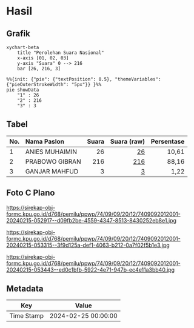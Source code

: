 # Hasil

## Grafik

```mermaid
xychart-beta
    title "Perolehan Suara Nasional"
    x-axis [01, 02, 03]
    y-axis "Suara" 0 --> 216
    bar [26, 216, 3]
```

```mermaid
%%{init: {"pie": {"textPosition": 0.5}, "themeVariables": {"pieOuterStrokeWidth": "5px"}} }%%
pie showData
    "1" : 26
    "2" : 216
    "3" : 3
```

## Tabel

| No. | Nama Paslon    | Suara | Suara (raw) | Persentase |
|:--- |:-------------- | -----:| -----------:| ----------:|
| 1   | ANIES MUHAIMIN | 26    | [26][p-1]   | 10,61      |
| 2   | PRABOWO GIBRAN | 216   | [216][p-2]  | 88,16      |
| 3   | GANJAR MAHFUD  | 3     | [3][p-3]    | 1,22       |


[p-1]: https://github.com/gigit-pemilu/pemilu-2024/blob/main/pilpres/hitung-suara/sub/74-sulawesi-tenggara/sub/09-konawe-utara/sub/09-andowia/sub/2012-anggolohipo/sub/001-tps/sub/paslon-1.txt
[p-2]: https://github.com/gigit-pemilu/pemilu-2024/blob/main/pilpres/hitung-suara/sub/74-sulawesi-tenggara/sub/09-konawe-utara/sub/09-andowia/sub/2012-anggolohipo/sub/001-tps/sub/paslon-2.txt
[p-3]: https://github.com/gigit-pemilu/pemilu-2024/blob/main/pilpres/hitung-suara/sub/74-sulawesi-tenggara/sub/09-konawe-utara/sub/09-andowia/sub/2012-anggolohipo/sub/001-tps/sub/paslon-3.txt

## Foto C Plano

https://sirekap-obj-formc.kpu.go.id/d768/pemilu/ppwp/74/09/09/20/12/7409092012001-20240215-052917--d09fb2be-4559-4347-8513-8430252eb8e1.jpg

https://sirekap-obj-formc.kpu.go.id/d768/pemilu/ppwp/74/09/09/20/12/7409092012001-20240215-053315--3f9d125a-def1-4063-b212-0a7f02f5b1e3.jpg

https://sirekap-obj-formc.kpu.go.id/d768/pemilu/ppwp/74/09/09/20/12/7409092012001-20240215-053443--ed0c1bfb-5922-4e71-947b-ec4e11a3bb40.jpg


## Metadata

| Key        | Value               |
| ---------- | ------------------- |
| Time Stamp | 2024-02-25 00:00:00 |



